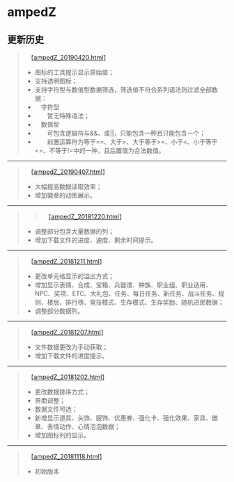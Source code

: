 # ampedZ
## 更新历史
>　【[ampedZ_20190420.html](ampedZ_20190420.html)】
>* 图标的工具提示显示原始值；
>* 支持透明图标；
>* 支持字符型与数值型数据筛选，筛选值不符合系列语法则过滤全部数据：
>* 　字符型
>* 　　暂无特殊语法；
>* 　数值型
>* 　　可包含逻辑符与&&、或||，只能包含一种且只能包含一个；
>* 　　前置运算符为等于==、大于>、大于等于>=、小于<、小于等于<=、不等于!=中的一种，且后置值为合法数值。
>
---
>　【[ampedZ_20190407.html](ampedZ_20190407.html)】
>* 大幅提高数据读取效率；
>* 增加徽章的动图展示。
>
---
>>　【[ampedZ_20181220.html](ampedZ_20181220.html)】
>* 调整部分包含大量数据的列；
>* 增加下载文件的进度、速度、剩余时间提示。
>
---
>　【[ampedZ_20181211.html](ampedZ_20181211.html)】
>* 更改单元格显示的溢出方式；
>* 增加显示表情、合成、宝箱、兵器谱、种族、职业组、职业适用、NPC、奖项、ETC、大礼包、任务、每日任务、新任务、战斗任务、规则、楼层、排行榜、竞技模式、生存模式、生存奖励、随机进房数据；
>* 调整部分数据列。
>
---
>　【[ampedZ_20181207.html](ampedZ_20181207.html)】
>* 文件数据更改为手动获取；
>* 增加下载文件的进度提示。
>
---
>　【[ampedZ_20181202.html](ampedZ_20181202.html)】
>* 更改数据排序方式；
>* 界面调整；
>* 数据文件可选；
>* 新增显示道具、头饰、服饰、优惠券、强化卡、强化效果、家具、徽章、表情动作、心情泡泡数据；
>* 增加图标列的显示。
>
---
>　【[ampedZ_20181118.html](ampedZ_20181118.html)】
>* 初始版本
>
